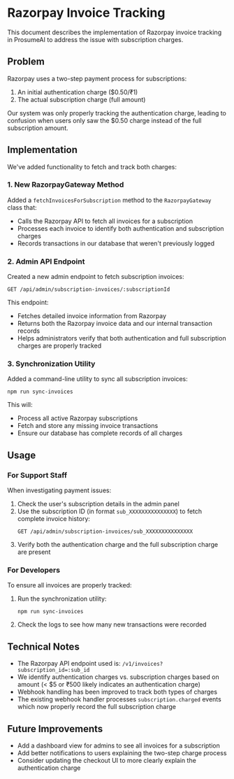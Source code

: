 # Razorpay Invoice Tracking

This document describes the implementation of Razorpay invoice tracking in ProsumeAI to address the issue with subscription charges.

## Problem

Razorpay uses a two-step payment process for subscriptions:
1. An initial authentication charge ($0.50/₹1)
2. The actual subscription charge (full amount)

Our system was only properly tracking the authentication charge, leading to confusion when users only saw the $0.50 charge instead of the full subscription amount.

## Implementation

We've added functionality to fetch and track both charges:

### 1. New RazorpayGateway Method

Added a `fetchInvoicesForSubscription` method to the `RazorpayGateway` class that:
- Calls the Razorpay API to fetch all invoices for a subscription
- Processes each invoice to identify both authentication and subscription charges
- Records transactions in our database that weren't previously logged

### 2. Admin API Endpoint

Created a new admin endpoint to fetch subscription invoices:
```
GET /api/admin/subscription-invoices/:subscriptionId
```

This endpoint:
- Fetches detailed invoice information from Razorpay
- Returns both the Razorpay invoice data and our internal transaction records
- Helps administrators verify that both authentication and full subscription charges are properly tracked

### 3. Synchronization Utility

Added a command-line utility to sync all subscription invoices:
```
npm run sync-invoices
```

This will:
- Process all active Razorpay subscriptions
- Fetch and store any missing invoice transactions
- Ensure our database has complete records of all charges

## Usage

### For Support Staff

When investigating payment issues:

1. Check the user's subscription details in the admin panel
2. Use the subscription ID (in format `sub_XXXXXXXXXXXXXXX`) to fetch complete invoice history:
   ```
   GET /api/admin/subscription-invoices/sub_XXXXXXXXXXXXXXX
   ```
3. Verify both the authentication charge and the full subscription charge are present

### For Developers

To ensure all invoices are properly tracked:

1. Run the synchronization utility:
   ```
   npm run sync-invoices
   ```
2. Check the logs to see how many new transactions were recorded

## Technical Notes

- The Razorpay API endpoint used is: `/v1/invoices?subscription_id=:sub_id`
- We identify authentication charges vs. subscription charges based on amount (< $5 or ₹500 likely indicates an authentication charge)
- Webhook handling has been improved to track both types of charges
- The existing webhook handler processes `subscription.charged` events which now properly record the full subscription charge

## Future Improvements

- Add a dashboard view for admins to see all invoices for a subscription
- Add better notifications to users explaining the two-step charge process
- Consider updating the checkout UI to more clearly explain the authentication charge 
